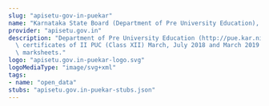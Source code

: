 ```yaml
---
slug: "apisetu-gov-in-puekar"
name: "Karnataka State Board (Department of Pre University Education), Karnataka"
provider: "apisetu.gov.in"
description: "Department of Pre University Education (http://pue.kar.nic.in) is providing\
  \ certificates of II PUC (Class XII) March, July 2018 and March 2019  Examination\
  \ marksheets."
logo: "apisetu.gov.in-puekar-logo.svg"
logoMediaType: "image/svg+xml"
tags:
- name: "open_data"
stubs: "apisetu.gov.in-puekar-stubs.json"
---
```

